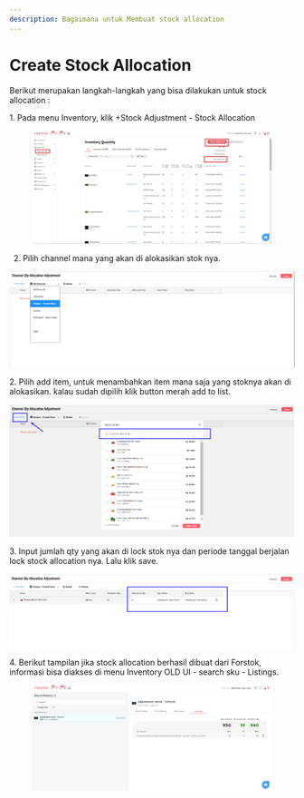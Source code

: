 ```yaml
---
description: Bagaimana untuk Membuat stock allocation
---
```


# Create Stock Allocation

Berikut merupakan langkah-langkah yang bisa dilakukan untuk stock allocation :&#x20;

1\. Pada menu Inventory, klik +Stock Adjustment - Stock Allocation

<figure><img src="../../.gitbook/assets/Screenshot 2023-11-15 151141.jpg" alt=""><figcaption></figcaption></figure>

2. Pilih channel mana yang akan di alokasikan stok nya.&#x20;

![](<../../.gitbook/assets/image (128).png>)

2\. Pilih add item, untuk menambahkan item mana saja yang stoknya akan di alokasikan. kalau sudah dipilih klik button merah add to list.

![](<../../.gitbook/assets/image (84) (1).png>)

3\. Input jumlah qty yang akan di lock stok nya dan periode tanggal berjalan lock stock allocation nya. Lalu klik save.

![](<../../.gitbook/assets/image (250).png>)

4\. Berikut tampilan jika stock allocation berhasil dibuat dari Forstok, informasi bisa diakses di menu Inventory OLD UI - search sku - Listings.

<figure><img src="../../.gitbook/assets/image (1) (1).png" alt=""><figcaption></figcaption></figure>
